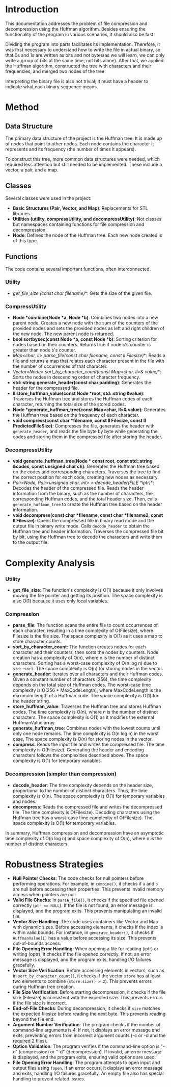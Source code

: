 # Introduction
This documentation addresses the problem of file compression and decompression using the Huffman algorithm. Besides ensuring the functionality of the program in various scenarios, it should also be fast.

Dividing the program into parts facilitates its implementation. Therefore, it was first necessary to understand how to write the file in actual binary, so that 0s and 1s are written as bits and not bytes(as we will learn, we can only write a group of bits at the same time, not bits alone). After that, we applied the Huffman algorithm, constructed the tree with characters and their frequencies, and merged two nodes of the tree.

Interpreting the binary file is also not trivial; it must have a header to indicate what each binary sequence means.

# Method

## Data Structure
The primary data structure of the project is the Huffman tree. It is made up of nodes that point to other nodes. Each node contains the character it represents and its frequency (the number of times it appears).

To construct this tree, more common data structures were needed, which required less attention but still needed to be implemented. These include a vector, a pair, and a map.

## Classes
Several classes were used in the project:

- **Basic Structures (Pair, Vector, and Map)**: Replacements for STL libraries.
- **Utilities (utility, compressUtility, and decompressUtility)**: Not classes but namespaces containing functions for file compression and decompression.
- **Node**: Defines the node of the Huffman tree. Each new node created is of this type.

## Functions
The code contains several important functions, often interconnected.

### Utility
- **get_file_size (const char* filename)**: Gets the size of the given file.

### CompressUtility
- **Node *combine(Node *a, Node *b)**: Combines two nodes into a new parent node. Creates a new node with the sum of the counters of the provided nodes and sets the provided nodes as left and right children of the new node. The new parent node is returned.
- **bool sortbysec(const Node *a, const Node *b)**: Sorting criterion for nodes based on their counters. Returns true if node `a`'s counter is greater than node `b`'s counter.
- **Map<char, ll> parse_file(const char* filename, const ll Filesize)**: Reads a file and returns a map that relates each character present in the file with the number of occurrences of that character.
- **Vector<Node*> sort_by_character_count(const Map<char, ll>& value)**: Sorts the nodes in descending order of character frequency.
- **std::string generate_header(const char padding)**: Generates the header for the compressed file.
- **ll store_huffman_value(const Node *root, std::string &value)**: Traverses the Huffman tree and stores the Huffman codes of each character, returning the total size of the stored codes.
- **Node *generate_huffman_tree(const Map<char, ll>& value)**: Generates the Huffman tree based on the frequency of each character.
- **void compress(const char *filename, const ll Filesize, const ll PredictedFileSize)**: Compresses the file, generates the header with `generate_header`, and reads the file byte by byte while generating the codes and storing them in the compressed file after storing the header.

### DecompressUtility
- **void generate_huffman_tree(Node * const root, const std::string &codes, const unsigned char ch)**: Generates the Huffman tree based on the codes and corresponding characters. Traverses the tree to find the correct position for each code, creating new nodes as necessary.
- **Pair<Node*, Pair<unsigned char, int> > decode_header(FILE *iptr)**: Decodes the header of the compressed file. Reads the header information from the binary, such as the number of characters, the corresponding Huffman codes, and the total header size. Then, calls `generate_huffman_tree` to create the Huffman tree based on the header information.
- **void decompress(const char *filename, const char *filename2, const ll Filesize)**: Opens the compressed file in binary read mode and the output file in binary write mode. Calls `decode_header` to obtain the Huffman tree and header information. Traverses the compressed file bit by bit, using the Huffman tree to decode the characters and write them to the output file.

# Complexity Analysis

### Utility
- **get_file_size**: The function's complexity is O(1) because it only involves moving the file pointer and getting its position. The space complexity is also O(1) because it uses only local variables.

### Compression
- **parse_file**: The function scans the entire file to count occurrences of each character, resulting in a time complexity of O(Filesize), where Filesize is the file size. The space complexity is O(1) as it uses a map to store character counts.
- **sort_by_character_count**: The function creates nodes for each character and their counters, then sorts the nodes by counters. Node creation has a complexity of O(n), where n is the number of distinct characters. Sorting has a worst-case complexity of O(n log n) due to `std::sort`. The space complexity is O(n) for storing nodes in the vector.
- **generate_header**: Iterates over all characters and their Huffman codes. Given a constant number of characters (256), the time complexity depends on the total size of Huffman codes. The worst-case time complexity is O(256 * MaxCodeLength), where MaxCodeLength is the maximum length of a Huffman code. The space complexity is O(1) for the header string.
- **store_huffman_value**: Traverses the Huffman tree and stores Huffman codes. The time complexity is O(n), where n is the number of distinct characters. The space complexity is O(1) as it modifies the external HuffmanValue array.
- **generate_huffman_tree**: Combines nodes with the lowest counts until only one node remains. The time complexity is O(n log n) in the worst case. The space complexity is O(n) for storing nodes in the vector.
- **compress**: Reads the input file and writes the compressed file. The time complexity is O(Filesize). Generating the header and encoding characters follows the complexities described above. The space complexity is O(1) for temporary variables.

### Decompression (simpler than compression)
- **decode_header**: The time complexity depends on the header size, proportional to the number of distinct characters. Thus, the time complexity is O(n). The space complexity is O(1) for temporary variables and nodes.
- **decompress**: Reads the compressed file and writes the decompressed file. The time complexity is O(Filesize). Decoding characters using the Huffman tree has a worst-case time complexity of O(Filesize). The space complexity is O(1) for temporary variables.

In summary, Huffman compression and decompression have an asymptotic time complexity of O(n log n) and space complexity of O(n), where n is the number of distinct characters.

# Robustness Strategies

- **Null Pointer Checks**: The code checks for null pointers before performing operations. For example, in `combine()`, it checks if `a` and `b` are null before accessing their properties. This prevents invalid memory access when pointers are null.
- **Valid File Checks**: In `parse_file()`, it checks if the specified file opened correctly (`ptr == NULL`). If the file is not found, an error message is displayed, and the program exits. This prevents manipulating an invalid file.
- **Vector Size Handling**: The code uses containers like Vector and Map with dynamic sizes. Before accessing elements, it checks if the index is within valid bounds. For instance, in `generate_header()`, it checks if `HuffmanValue[i]` has a value before accessing its size. This prevents out-of-bounds access.
- **File Opening Error Handling**: When opening a file for reading (iptr) or writing (optr), it checks if the file opened correctly. If not, an error message is displayed, and the program exits, handling I/O failures gracefully.
- **Vector Size Verification**: Before accessing elements in vectors, such as in `sort_by_character_count()`, it checks if the vector `store` has at least two elements to combine (`store.size() > 2`). This prevents errors during Huffman tree creation.
- **File Size Verification**: Before starting decompression, it checks if the file size (Filesize) is consistent with the expected size. This prevents errors if the file size is incorrect.
- **End-of-File Checks**: During decompression, it checks if `size` matches the expected filesize before reading the next byte. This prevents reading beyond the file end.
- **Argument Number Verification**: The program checks if the number of command-line arguments is 4. If not, it displays an error message and exits, preventing errors from incorrect argument counts (-c or -d and the required 2 files).
- **Option Validation**: The program verifies if the command-line option is "-c" (compression) or "-d" (decompression). If invalid, an error message is displayed, and the program exits, ensuring valid options are used.
- **File Opening Error Handling**: The program attempts to open input and output files using `fopen`. If an error occurs, it displays an error message and exits, handling I/O failures gracefully. An empty file also has special handling to prevent related issues.